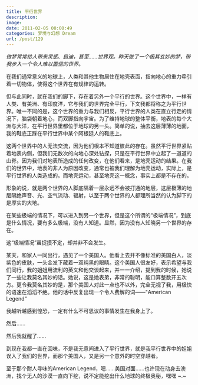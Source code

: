 ```yaml
---
title: 平行世界
description: 
image: 
date: 2011-02-05 00:00:49
categories: 梦境与幻想 Dream
url: /post/129
---
```


_做梦常常给人带来灵感、启迪，甚至……世界观。昨天做了一个极其玄妙的梦，带我步入一个令人难以置信的世界。_

在我们通常意义的地球上，人类和其他生物居住在地壳表面，指向地心的重力牵引着一切物体，使得这个世界在有规律的运转。

但与此同时，就在我们的脚下，存在着另外一个平行的世界。这个世界中，一样有人类、有美洲、有印度洋，它与我们的世界完全平行，下文我都将称之为平行世界。唯一不同的是，这个世界的重力与我们相反，平行世界的人类在直立行走的情况下，脑袋朝着地心，而双脚指向宇宙。为了维持地球的整体平衡，地表的每个大洲与大洋，在平行世界里都位于地球的另一头。简单的说，抽去这层薄薄的地面，我的鞋底正踩在平行世界中某个阿根廷人的鞋底上。

这两个世界中的人无法交流，因为他们根本不知道彼此的存在。虽然平行世界紧贴着地表内侧，但我们无数次的向地心深处钻探，只是在平行世界中立起了一道道的山脊。因为我们对地表所造成的任何改变，在他们看来，是地壳运动的结果。在我们的世界中，地表的非人为原因改变，通常也被我们理解为地壳运动，实际上，是平行世界的人类造成的。而地壳运动，甚至地壳这一概念，事实上都是不存在的。

形象的说，就是两个世界的人脚底隔着一层永远不会被打通的地层，这层极薄的地层隔绝声音、光、空气流动、辐射，以至于两个世界的人都理所当然的认为脚下的是厚实的大地。

在某些极端的情况下，可以进入到另一个世界，但是这个所谓的“极端情况”，到底是什么情况，要有多么极端，没有人知道。显然，因为没有人知晓另一个世界的存在。

这“极端情况”虽捉摸不定，却并非不会发生。

某天，和家人一同出行，遇见了一个美国人。他看上去并不像标准的美国白人，淡紫色的皮肤，一头金发下藏着一双纯黑的眼睛。这个美国人很友好，表示希望与我们同行，我的姐姐用流利的英文和他交谈起来，并一一介绍，提到我的时候，她说了一些让我莫名其妙的话。她说，这是她表弟，非常的聪明，能口算整数开五次方。更令我莫名其妙的是，那个美国人对此一点也不以外，完全无视了我，用极快的语速在滔滔不绝。他的话中反复出现一个令人费解的词——"American Legend“

我越听越感到惶恐，一定有什么不可思议的事情发生在我身上了。

然后……

然后我就醒了……

到现在我都一直在回味，不是我无意间进入了平行世界，就是我平行世界中的姐姐误入了我们的世界，而那个美国人，又是另一个意外的时空穿越者。

至于那个耐人寻味的American Legend，嗯……美国对面……也许现在动身去澳洲，找个无人的沙漠一直向下挖，说不定能挖出什么地球的终极奥秘，嘿嘿     ~.~